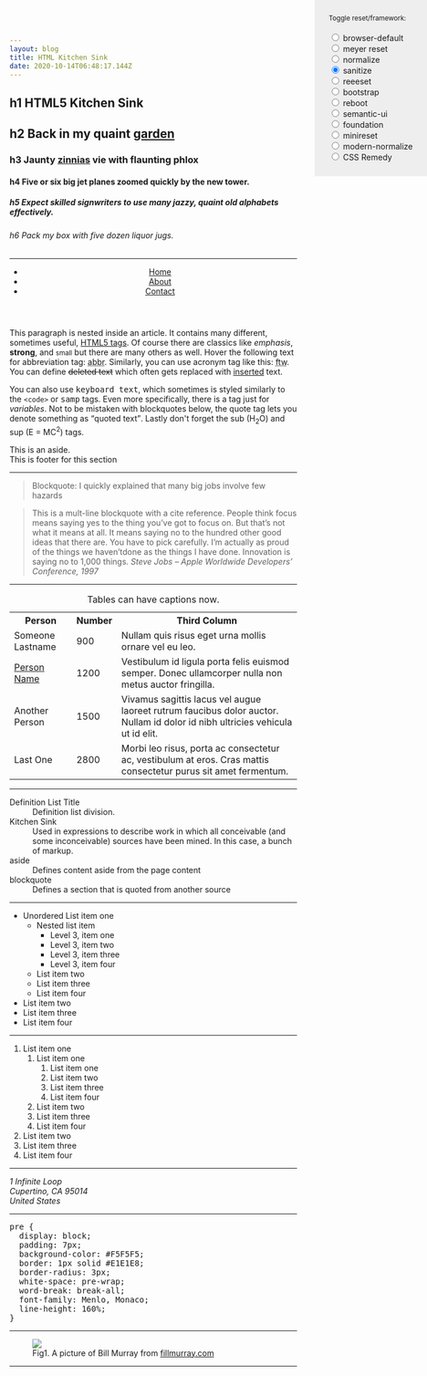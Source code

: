 ```yaml
---
layout: blog
title: HTML Kitchen Sink
date: 2020-10-14T06:48:17.144Z
---
```

<!-- HTML5 Kitchen sink by @dbox -->

<main>
  <section>
    <hgroup>
      <h1>h1 HTML5 Kitchen Sink</h1>
      <h2>h2 Back in my quaint <a href='#'>garden</a></h2>
      <h3>h3 Jaunty <a href='#'>zinnias</a> vie with flaunting phlox</h3>
      <h4>h4 Five or six big jet planes zoomed quickly by the new tower.</h4>
      <h5>h5 Expect skilled signwriters to use many jazzy, quaint old alphabets effectively.</h5>
      <h6>h6 Pack my box with five dozen liquor jugs.</h6>
    </hgroup>
  </section>
  <hr>
  <section>
    <header>
      <nav>
        <ul>
          <li><a href="#">Home</a></li>
          <li><a href="#">About</a></li>
          <li><a href="#">Contact</a></li>
        </ul>
      </nav>
    </header>
    <article>
      <p>This paragraph is nested inside an article. It contains many different, sometimes useful, <a href="https://www.w3schools.com/tags/">HTML5 tags</a>. Of course there are classics like <em>emphasis</em>, <strong>strong</strong>, and <small>small</small>        but there are many others as well. Hover the following text for abbreviation tag: <abbr title="abbreviation">abbr</abbr>. Similarly, you can use acronym tag like this: <acronym title="For The Win">ftw</acronym>. You can define <del>deleted text</del>        which often gets replaced with <ins>inserted</ins> text.</p>
      <p>You can also use <kbd>keyboard text</kbd>, which sometimes is styled similarly to the <code>&lt;code&gt;</code> or <samp>samp</samp> tags. Even more specifically, there is a tag just for <var>variables</var>. Not to be mistaken with blockquotes
        below, the quote tag lets you denote something as <q>quoted text</q>. Lastly don't forget the sub (H<sub>2</sub>O) and sup (E = MC<sup>2</sup>) tags. </p>
    </article>
    <aside>This is an aside.</aside>
    <footer>This is footer for this section</footer>
  </section>
  <hr>
  <section>
    <blockquote>
      <p>Blockquote: I quickly explained that many big jobs involve few hazards</p>
    </blockquote>
    <blockquote>
      <p>This is a mult-line blockquote with a cite reference. People think focus means saying yes to the thing you’ve got to focus on. But that’s not what it means at all. It means saying no to the hundred other good ideas that there are. You have to pick
        carefully. I’m actually as proud of the things we haven’tdone as the things I have done. Innovation is saying no to 1,000 things.
        <cite>Steve Jobs – Apple Worldwide Developers’ Conference, 1997</cite>
      </p>
    </blockquote>
  </section>
  <hr>
  <section>
    <table>
      <caption>Tables can have captions now.</caption>
      <tbody>
        <tr>
          <th>Person</th>
          <th>Number</th>
          <th>Third Column</th>
        </tr>
        <tr>
          <td>Someone Lastname</td>
          <td>900</td>
          <td>Nullam quis risus eget urna mollis ornare vel eu leo.</td>
        </tr>
        <tr>
          <td><a href="#">Person Name</a></td>
          <td>1200</td>
          <td>Vestibulum id ligula porta felis euismod semper. Donec ullamcorper nulla non metus auctor fringilla.</td>
        </tr>
        <tr>
          <td>Another Person</td>
          <td>1500</td>
          <td>Vivamus sagittis lacus vel augue laoreet rutrum faucibus dolor auctor. Nullam id dolor id nibh ultricies vehicula ut id elit.</td>
        </tr>
        <tr>
          <td>Last One</td>
          <td>2800</td>
          <td>Morbi leo risus, porta ac consectetur ac, vestibulum at eros. Cras mattis consectetur purus sit amet fermentum.</td>
        </tr>
      </tbody>
    </table>
  </section>
  <hr>
  <section>
    <dl>
      <dt>Definition List Title</dt>
      <dd>Definition list division.</dd>
      <dt>Kitchen Sink</dt>
      <dd>Used in expressions to describe work in which all conceivable (and some inconceivable) sources have been mined. In this case, a bunch of markup.</dd>
      <dt>aside</dt>
      <dd>Defines content aside from the page content</dd>
      <dt>blockquote</dt>
      <dd>Defines a section that is quoted from another source</dd>
    </dl>
  </section>
  <hr>
  <section>
    <ul>
      <li>Unordered List item one
        <ul>
          <li>Nested list item
            <ul>
              <li>Level 3, item one</li>
              <li>Level 3, item two</li>
              <li>Level 3, item three</li>
              <li>Level 3, item four</li>
            </ul>
          </li>
          <li>List item two</li>
          <li>List item three</li>
          <li>List item four</li>
        </ul>
      </li>
      <li>List item two</li>
      <li>List item three</li>
      <li>List item four</li>
    </ul>
    <hr>
    <ol>
      <li>List item one
        <ol>
          <li>List item one
            <ol>
              <li>List item one</li>
              <li>List item two</li>
              <li>List item three</li>
              <li>List item four</li>
            </ol>
          </li>
          <li>List item two</li>
          <li>List item three</li>
          <li>List item four</li>
        </ol>
      </li>
      <li>List item two</li>
      <li>List item three</li>
      <li>List item four</li>
    </ol>
  </section>
  <hr>
  <section>
    <address>1 Infinite Loop<br>
  Cupertino, CA 95014<br>
  United States</address>
  </section>
  <hr>
  <section>
    <pre>
pre {
  display: block;
  padding: 7px;
  background-color: #F5F5F5;
  border: 1px solid #E1E1E8;
  border-radius: 3px;
  white-space: pre-wrap;
  word-break: break-all;
  font-family: Menlo, Monaco;
  line-height: 160%;
}</pre>

  </section>
  <hr />

  <figure>
    <img src="https://www.fillmurray.com/505/314">
    <figcaption>Fig1. A picture of Bill Murray from <a href="https://www.fillmurray.com/">fillmurray.com</a></figcaption>
  </figure>

  <hr>
  <section>

```

```

  </section>
</main>

<!-- end kitchen sink -->

<!-- framework toggles -->

<div style="position: fixed; top: 0; right: 0; padding: 25px 25px; background: #eee;"><small>Toggle reset/framework:</small><br><br>

  <div>
    <label>
     <input type="radio" name="options" id="browser-default" value="option1" href="#" onclick="swapStyleSheet('default.css')"> browser-default
  </label></div>
  <div>
    <label>
     <input type="radio" name="options" id="normalize" value="option2" href="#" onclick="swapStyleSheet('https://cdnjs.cloudflare.com/ajax/libs/meyer-reset/2.0/reset.css')"> meyer reset
  </label></div>
  <div>
    <label>
     <input type="radio" name="options" id="normalize" value="option3" href="#" 
     onclick="swapStyleSheet('https://cdnjs.cloudflare.com/ajax/libs/normalize/4.1.1/normalize.min.css')"> normalize
  </label></div>
  <div>
    <label>
     <input type="radio" name="options" id="sanitze" value="option4" href="#" onclick="swapStyleSheet('https://dl.dropboxusercontent.com/u/18590/sanitize.css')" checked> sanitize
  </label></div>
  <div>
    <label>
     <input type="radio" name="options" id="sanitze" value="option4" href="#" onclick="swapStyleSheet('https://dl.dropboxusercontent.com/u/18590/reeeset.css')" > reeeset
  </label></div>
  <div>
    <label>
     <input type="radio" name="options" id="bootstrap" value="option5" href="#" 
     onclick="swapStyleSheet('https://maxcdn.bootstrapcdn.com/bootstrap/3.3.6/css/bootstrap.min.css')"> bootstrap
  </label></div>
  
  <div>
    <label>
     <input type="radio" name="options" id="reboot" value="option6" href="#" 
     onclick="swapStyleSheet('https://cdnjs.cloudflare.com/ajax/libs/twitter-bootstrap/4.0.0-beta/css/bootstrap-reboot.css')"> reboot
  </label></div>  
  <div>
    <label>
     <input type="radio" name="options" id="semantic-ui" value="option7" href="#" onclick="swapStyleSheet('https://cdnjs.cloudflare.com/ajax/libs/semantic-ui/2.1.8/semantic.min.css')"> semantic-ui
  </label>
    
  </div>
  
  <div>
    <label>
     <input type="radio" name="options" id="foundation" value="option8" href="#"onclick="swapStyleSheet('http:// cdn.foundation5.zurb.com/foundation.css')"> foundation
  </label>
  </div>
  
  <div>
    <label>
     <input type="radio" name="options" id="mini-reset" value="option8" href="#"onclick="swapStyleSheet('https://cdn.bootcss.com/minireset.css/0.0.2/minireset.css')"> minireset
  </label>
  </div> 
  
  <div>
    <label>
     <input type="radio" name="options" id="modern-normalize" value="option8" href="#"onclick="swapStyleSheet('https://s3-us-west-2.amazonaws.com/s.cdpn.io/3/modern-normalize.css')"> modern-normalize
  </label>
  </div> 
  
  <div>
    <label>
     <input type="radio" name="options" id="css-remedy" value="option8" href="#"onclick="swapStyleSheet('https://s3-us-west-2.amazonaws.com/s.cdpn.io/3/remedy.css')"> CSS Remedy
  </label>
  </div> 

</div>